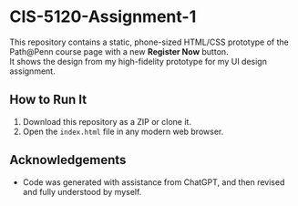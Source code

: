 # CIS-5120-Assignment-1

This repository contains a static, phone-sized HTML/CSS prototype of the Path@Penn course page with a new **Register Now** button.  
It shows the design from my high-fidelity prototype for my UI design assignment.

## How to Run It
1. Download this repository as a ZIP or clone it.
2. Open the `index.html` file in any modern web browser.

## Acknowledgements
- Code was generated with assistance from ChatGPT, and then revised and fully understood by myself.
